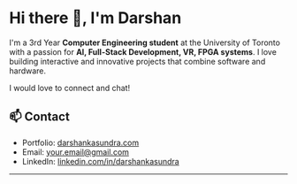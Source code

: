 # Hi there 👋, I'm Darshan

I'm a 3rd Year **Computer Engineering student** at the University of Toronto with a passion for **AI, Full-Stack Development, VR, FPGA systems**. I love building interactive and innovative projects that combine software and hardware.

I would love to connect and chat!

## 📫 Contact

- Portfolio: [darshankasundra.com](https://darshankasundra.com)  
- Email: [your.email@gmail.com](mailto:your.email@gmail.com)  
- LinkedIn: [linkedin.com/in/darshankasundra](https://linkedin.com/in/darshankasundra)

---
